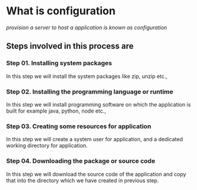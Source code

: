 # What is configuration

*provision a server to host a application is known as configuration*

## Steps involved in this process are

### Step 01. Installing system packages

In this step we will install the system packages like zip, unzip etc.,

### Step 02. Installing the programming language or runtime 

In this step we will install programming software on which the application is built for example java, python, node etc.,

### Step 03. Creating some resources for application

In this step we will create a system user for application, and a dedicated working directory for application. 

### Step 04. Downloading the package or source code

In this step we will download the source code of the application and copy that into the directory which we have created in previous step.

